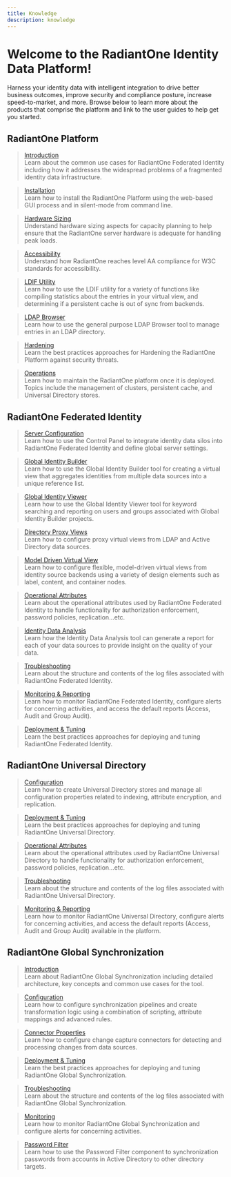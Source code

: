 ```yaml
---
title: Knowledge
description: knowledge
---
```


# Welcome to the RadiantOne Identity Data Platform!

Harness your identity data with intelligent integration to drive better business outcomes, improve security and compliance posture, increase speed-to-market, and more. Browse below to learn more about the products that comprise the platform and link to the user guides to help get you started.

## RadiantOne Platform

<section>
  
  > [Introduction](/architect-guide/preface)  
  > Learn about the common use cases for RadiantOne Federated Identity including how it addresses the widespread problems of a fragmented identity data infrastructure. 
  
  > [Installation](/installation-guide/01-prerequisites)  
  > Learn how to install the RadiantOne Platform using the web-based GUI process and in silent-mode from command line. 
  
  > [Hardware Sizing](/hardware-sizing-guide/hardware-sizing-guide)  
  > Understand hardware sizing aspects for capacity planning to help ensure that the RadiantOne server hardware is adequate for handling peak loads.
  
  > [Accessibility](/wca-compliance-guide/01-overview)  
  > Understand how RadiantOne reaches level AA compliance for W3C standards for accessibility.
  
  > [LDIF Utility](/ldif-utility-guide/01-overview)  
  > Learn how to use the LDIF utility for a variety of functions like compiling statistics about the entries in your virtual view, and determining if a persistent cache is out of sync from backends.
  
  > [LDAP Browser](/ldap-browser/LDAPBrowser)  
  > Learn how to use the general purpose LDAP Browser tool to manage entries in an LDAP directory.
  
  > [Hardening](/hardening-guide/00-preface)  
  > Learn the best practices approaches for Hardening the RadiantOne Platform against security threats.
  
  > [Operations](/operations-guide/01-overview)  
  > Learn how to maintain the RadiantOne platform once it is deployed. Topics include the management of clusters, persistent cache, and Universal Directory stores.
  
</section>

## RadiantOne Federated Identity

<section>
  
  > [Server Configuration](/sys-admin-guide/introduction)  
  > Learn how to use the Control Panel to integrate identity data silos into RadiantOne Federated Identity and define global server settings.
  
  > [Global Identity Builder](/global-identity-builder-guide/introduction)  
  > Learn how to use the Global Identity Builder tool for creating a virtual view that aggregates identities from multiple data sources into a unique reference list. 
  
  > [Global Identity Viewer](/global-identity-viewer-guide/01-introduction)  
  > Learn how to use the Global Identity Viewer tool for keyword searching and reporting on users and groups associated with Global Identity Builder projects.
  
  > [Directory Proxy Views](/namespace-configuration-guide/01-introduction)  
  > Learn how to configure proxy virtual views from LDAP and Active Directory data sources.
  
  > [Model Driven Virtual View](/context-builder-guide/introduction)  
  > Learn how to configure flexible, model-driven virtual views from identity source backends using a variety of design elements such as label, content, and container nodes.
  
  > [Operational Attributes](/operational-attributes-guide/01-overview)  
  > Learn about the operational attributes used by RadiantOne Federated Identity to handle functionality for authorization enforcement, password policies, replication...etc.
  
  > [Identity Data Analysis](/data-analysis-guide/01-introduction)  
  > Learn how the Identity Data Analysis tool can generate a report for each of your data sources to provide insight on the quality of your data.
  
  > [Troubleshooting](/logging-and-troubleshooting-guide/01-overview)  
  > Learn about the structure and contents of the log files associated with RadiantOne Federated Identity.
  
  > [Monitoring & Reporting](/monitoring-and-reporting-guide/01-monitoring)  
  > Learn how to monitor RadiantOne Federated Identity, configure alerts for concerning activities, and access the default reports (Access, Audit and Group Audit).
  
  > [Deployment & Tuning](/deployment-and-tuning-guide/00-preface)  
  > Learn the best practices approaches for deploying and tuning RadiantOne Federated Identity.
    
</section>

 
## RadiantOne Universal Directory

<section>
  
  > [Configuration](/namespace-configuration-guide/05-radiantone-universal-directory)  
  > Learn how to create Universal Directory stores and manage all configuration properties related to indexing, attribute encryption, and replication.

  > [Deployment & Tuning](/deployment-and-tuning-guide/00-preface)  
  > Learn the best practices approaches for deploying and tuning RadiantOne Universal Directory.
  
  > [Operational Attributes](/operational-attributes-guide/01-overview)  
  > Learn about the operational attributes used by RadiantOne Universal Directory to handle functionality for authorization enforcement, password policies, replication...etc.
  
  > [Troubleshooting](/logging-and-troubleshooting-guide/01-overview)  
  > Learn about the structure and contents of the log files associated with RadiantOne Universal Directory.
  
  > [Monitoring & Reporting](/monitoring-and-reporting-guide/01-monitoring)  
  > Learn how to monitor RadiantOne Universal Directory, configure alerts for concerning activities, and access the default reports (Access, Audit and Group Audit) available in the platform.
  
</section>


## RadiantOne Global Synchronization

<section>
  
  > [Introduction](/global-sync-guide/introduction)  
  > Learn about RadiantOne Global Synchronization including detailed architecture, key concepts and common use cases for the tool.
 
  > [Configuration](/command-line-configuration-guide/01-introduction)  
  > Learn how to configure synchronization pipelines and create transformation logic using a combination of scripting, attribute mappings and advanced rules.

  > [Connector Properties](/connector-properties-guide/overview)  
  > Learn how to configure change capture connectors for detecting and processing changes from data sources.

  > [Deployment & Tuning](/global-sync-guide/deployment)  
  > Learn the best practices approaches for deploying and tuning RadiantOne Global Synchronization.
  
  > [Troubleshooting](/logging-and-troubleshooting-guide/05-global-synchronization)  
  > Learn about the structure and contents of the log files associated with RadiantOne Global Synchronization.
  
  > [Monitoring](/monitoring-and-reporting-guide/01-monitoring)  
  > Learn how to monitor RadiantOne Global Synchronization and configure alerts for concerning activities.
  
  > [Password Filter](/password-filter-guide/01-password-filter-guide)  
  > Learn how to use the Password Filter component to synchronization passwords from accounts in Active Directory to other directory targets.
  
</section>
